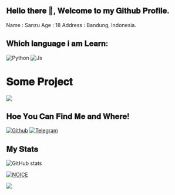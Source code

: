 ## 𝐇𝐞𝐥𝐥𝐨 𝐭𝐡𝐞𝐫𝐞 :wave:, 𝐖𝐞𝐥𝐜𝐨𝐦𝐞 𝐭𝐨 𝐦𝐲 𝐆𝐢𝐭𝐡𝐮𝐛 𝐏𝐫𝐨𝐟𝐢𝐥𝐞.

Name : Sanzu
Age : 18
Address : Bandung, Indonesia.


## 𝐖𝐡𝐢𝐜𝐡 𝐥𝐚𝐧𝐠𝐮𝐚𝐠𝐞 𝐢 𝐚𝐦 𝐋𝐞𝐚𝐫𝐧:

![Python](https://img.shields.io/badge/Python-3776AB?style=for-the-badge&logo=python&logoColor=white)
![Js](https://img.shields.io/badge/JavaScript-323330?style=for-the-badge&logo=javascript&logoColor=F7DF1E)

# 𝐒𝐨𝐦𝐞 𝐏𝐫𝐨𝐣𝐞𝐜𝐭

<a href="https://github.com/thesanzu/Sanzu-Userbot">
  <img src="https://github-readme-stats.vercel.app/api/pin/?username=thesanzu&repo=Sanzu-Userbot&cache_seconds=86400&theme=gotham">
</a>

## 𝐇𝐨𝐞 𝐘𝐨𝐮 𝐂𝐚𝐧 𝐅𝐢𝐧𝐝 𝐌𝐞 𝐚𝐧𝐝 𝐖𝐡𝐞𝐫𝐞!

[![Github](https://img.shields.io/badge/-Github-181717?style=for-the-badge&logo=Github&logoColor=white)](https://github.com/thesanzu)
[![Telegram](https://img.shields.io/badge/Telegram-2CA5E0?style=for-the-badge&logo=telegram&logoColor=white)](https://telegram.me/sanzetc)

## 𝐌𝐲 𝐒𝐭𝐚𝐭𝐬
![ GitHub stats](https://github-readme-stats.vercel.app/api?username=thesanzu&show_icons=true&theme=radical)

[![NOICE](https://github-readme-stats.vercel.app/api/top-langs/?username=thesanzu&layout=compact&theme=midnight-purple&hide=Css)](https://github.com/thesanzu)

![](https://visitor-badge.laobi.icu/badge?page_id=thesanzu)

